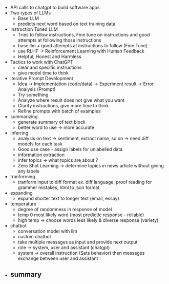 - API calls to chatgpt to build software apps
- Two types of LLMs
    - Base LLM 
    - predicts next word based on text training data
- Instruction Tuned LLM
    - Tries to follow instructions, Fine tune on instructions and good attempts at following those instructions
    - base llm + good attempts at instructions to follow (Fine Tune)
    - use RLHF -> Reinforcement Learning with Human Feedback
    - Helpful, Honest and Harmless
- Tactics to work with ChatGPT
    - clear and specific instructions
    - give model time to think
- iterative Prompt Development
    - Idea -> Implementation (code/data) -> Experiment result -> Error Analysis
                (Prompt)
    - Try something
    - Analyze where result does not give what you want
    - Clarify instructions, give more time to think
    - Refine prompts with batch of examples 
- summarizing
    - generate summary of text block
    - better word to use -> more accurate
- inferring
    - analysis on text -> sentiment, extract name, so on -> need diff models for each task
    - Good use case - assign labels for unlabelled data
    - information extraction
    - infer topics -> what topics are about ?
    - Zero Shot Learning -> determine topics in news article without giving any labels
- tranforming
    - tranform input to diff format ex. diff language, proof reading for grammer mistakes, html to json format
- expanding
    - expand shorter text to longer text (email, essay)
- temperature
    - degree of randomness in response of model
    - temp 0 most likely word (most predictle response - reliable)
    - high temp -> choose words less likely & diverse response (variety)
- chatbot
    - conversation model with llm
    - custom chatbot
    - take multiple messages as input and provide next output
    - role -> system, user and assistant (chatgpt)
    - system -> overall instruction (Sets behavior) then messages exchange between user and assistant
- summary
    - 